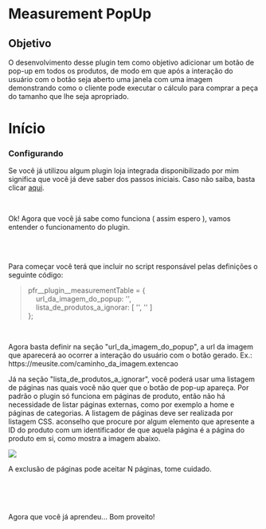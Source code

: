<h1>Measurement PopUp</h1>

<h2>Objetivo</h2>
<p>O desenvolvimento desse plugin tem como objetivo adicionar um botão de pop-up em todos os produtos, de modo em que após a interação do usuário com o botão seja aberto uma janela com uma imagem demonstrando como o cliente pode executar o cálculo para comprar a peça do tamanho que lhe seja apropriado.</p>

<h1>Início</h1>
<h3>Configurando</h3>
<p>Se você já utilizou algum plugin loja integrada disponibilizado por mim significa que você já deve saber dos passos iniciais. Caso não saiba, basta clicar <a href="https://doc">aqui</a>.</p>
<br>

<p>Ok! Agora que você já sabe como funciona ( assim espero ), vamos entender o funcionamento do plugin.</p>
<br>
<br>

<p>Para começar você terá que incluir no script responsável pelas definições o seguinte código:</p>
<blockquote>
pfr__plugin__measurementTable = {<br>
	&nbsp;&nbsp;&nbsp;&nbsp;url_da_imagem_do_popup: '',<br>
	&nbsp;&nbsp;&nbsp;&nbsp;lista_de_produtos_a_ignorar: [ '', '' ]<br>
};
</blockquote>
<br>

<p>Agora basta definir na seção "url_da_imagem_do_popup", a url da imagem que aparecerá ao ocorrer a interação do usuário com o botão gerado. Ex.: https://meusite.com/caminho_da_imagem.extencao</p>
<p>Já na seção "lista_de_produtos_a_ignorar", você poderá usar uma listagem de páginas nas quais você não quer que o botão de pop-up apareça. Por padrão o plugin só funciona em páginas de produto, então não há necessidade de listar páginas externas, como por exemplo a home e páginas de categorias. A listagem de páginas deve ser realizada por listagem CSS. aconselho que procure por algum elemento que apresente a ID do produto com um identificador de que aquela página é a página do produto em si, como mostra a imagem abaixo.</p>
<img src="https://user-images.githubusercontent.com/93988164/145139146-9ae23244-c20b-4ee6-b832-d0bc007bfbfc.png">
<p>A exclusão de páginas pode aceitar N páginas, tome cuidado.</p>
<br>
<br>
<br>
<p>Agora que você já aprendeu... Bom proveito!</p>
